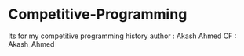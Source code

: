 # Competitive-Programming
Its for my competitive programming history
author : Akash Ahmed
CF : Akash_Ahmed

